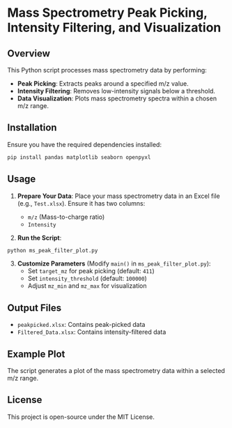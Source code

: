 # Mass Spectrometry Peak Picking, Intensity Filtering, and Visualization

## Overview
This Python script processes mass spectrometry data by performing:
- **Peak Picking**: Extracts peaks around a specified m/z value.
- **Intensity Filtering**: Removes low-intensity signals below a threshold.
- **Data Visualization**: Plots mass spectrometry spectra within a chosen m/z range.

## Installation
Ensure you have the required dependencies installed:
```sh
pip install pandas matplotlib seaborn openpyxl
```

## Usage
1. **Prepare Your Data**: Place your mass spectrometry data in an Excel file (e.g., `Test.xlsx`). Ensure it has two columns:
   - `m/z` (Mass-to-charge ratio)
   - `Intensity`

2. **Run the Script**:
```sh
python ms_peak_filter_plot.py
```

3. **Customize Parameters** (Modify `main()` in `ms_peak_filter_plot.py`):
   - Set `target_mz` for peak picking (default: `411`)
   - Set `intensity_threshold` (default: `100000`)
   - Adjust `mz_min` and `mz_max` for visualization

## Output Files
- `peakpicked.xlsx`: Contains peak-picked data
- `Filtered_Data.xlsx`: Contains intensity-filtered data

## Example Plot
The script generates a plot of the mass spectrometry data within a selected m/z range.

## License
This project is open-source under the MIT License.


